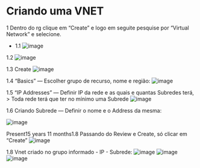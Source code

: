 # Criando uma VNET

1 Dentro do rg clique em “Create”  e logo em seguite pesquise por “Virtual Network” e selecione.

- 1.1
![image](https://user-images.githubusercontent.com/119356073/220226167-aa75a311-c6c7-4f9f-9973-8eaac0578287.png)

1.2
![image](https://user-images.githubusercontent.com/119356073/220226196-ea1f9b4c-7fe9-4451-8140-2bf5e580a250.png)

1.3 Create
![image](https://user-images.githubusercontent.com/119356073/220226222-119761ca-d7b0-4334-a903-382bc52d2ce7.png)

1.4 “Basics” — Escolher grupo de recurso, nome e região:
![image](https://user-images.githubusercontent.com/119356073/220226247-a1d9be53-6c7e-41d6-b6f3-8defeae367b2.png)

1.5 “IP Addresses” — Definir IP da rede e as quais e quantas Subredes terá, > Toda rede terá que ter no mínimo uma Subrede
![image](https://user-images.githubusercontent.com/119356073/220226280-a6062ce0-0b04-4095-9ed9-dc28e20d8886.png)

1.6 Criando Subrede — Definir o nome e o Address da mesma:

![image](https://user-images.githubusercontent.com/119356073/220226322-6f2579ea-efe4-4644-916b-3193138c0a78.png)

Present15 years 11 months1.8 Passando do Review e Create, só clicar em “Create”
![image](https://user-images.githubusercontent.com/119356073/220226358-874df0ad-9ae1-4623-9867-1113fd6f2ee9.png)

1.8 Vnet criado no grupo informado - IP - Subrede:
![image](https://user-images.githubusercontent.com/119356073/220226383-4c66b09f-7414-490f-9391-c443634a15d3.png)
![image](https://user-images.githubusercontent.com/119356073/220226414-c83e7fe3-ee31-4f88-92b8-b326bd9ffb04.png)
![image](https://user-images.githubusercontent.com/119356073/220226430-d09cdb6c-7f43-4b3c-90ea-1265aa5cf07d.png)
